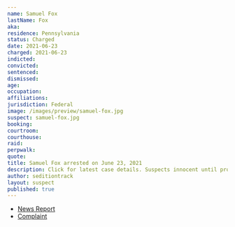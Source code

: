 ```yaml
---
name: Samuel Fox
lastName: Fox
aka:
residence: Pennsylvania
status: Charged
date: 2021-06-23
charged: 2021-06-23
indicted:
convicted:
sentenced:
dismissed:
age:
occupation:
affiliations:
jurisdiction: Federal
image: /images/preview/samuel-fox.jpg
suspect: samuel-fox.jpg
booking:
courtroom:
courthouse:
raid:
perpwalk:
quote:
title: Samuel Fox arrested on June 23, 2021
description: Click for latest case details. Suspects innocent until proven guilty.
author: seditiontrack
layout: suspect
published: true
---
```


- [News Report](https://triblive.com/local/westmoreland/3-more-western-pa-residents-including-scottdale-man-charged-in-capitol-riots/)
- [Complaint](https://extremism.gwu.edu/sites/g/files/zaxdzs2191/f/Samuel%20Christopher%20Fox%20Criminal%20Complaint.pdf)
